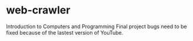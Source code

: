 # web-crawler
 Introduction to Computers and Programming Final project
 bugs need to be fixed because of the lastest version of YouTube.
